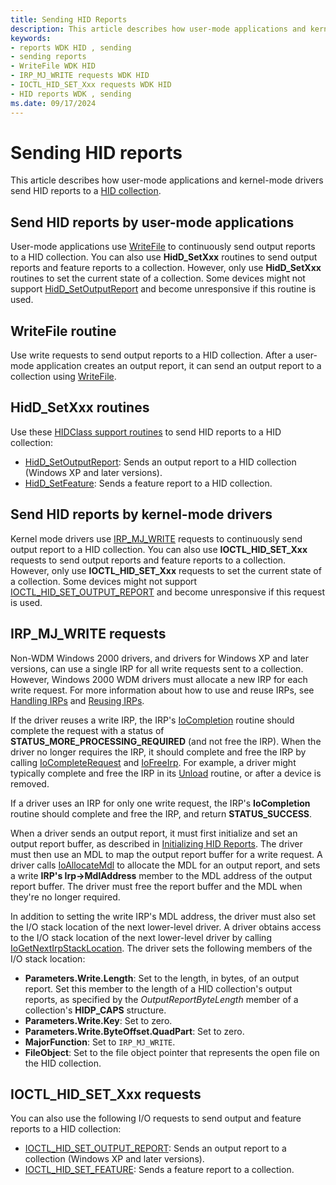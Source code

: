 ```yaml
---
title: Sending HID Reports
description: This article describes how user-mode applications and kernel-mode drivers send HID reports to a HID collection.
keywords:
- reports WDK HID , sending
- sending reports
- WriteFile WDK HID
- IRP_MJ_WRITE requests WDK HID
- IOCTL_HID_SET_Xxx requests WDK HID
- HID reports WDK , sending
ms.date: 09/17/2024
---
```


# Sending HID reports

This article describes how user-mode applications and kernel-mode drivers send HID reports to a [HID collection](hid-collections.md).

## Send HID reports by user-mode applications

User-mode applications use [WriteFile](/windows/win32/api/fileapi/nf-fileapi-writefile) to continuously send output reports to a HID collection. You can also use **HidD_SetXxx** routines to send output reports and feature reports to a collection. However, only use **HidD_SetXxx** routines to set the current state of a collection. Some devices might not support [HidD_SetOutputReport](/windows-hardware/drivers/ddi/hidsdi/nf-hidsdi-hidd_setoutputreport) and become unresponsive if this routine is used.

## WriteFile routine

Use write requests to send output reports to a HID collection. After a user-mode application creates an output report, it can send an output report to a collection using [WriteFile](/windows/win32/api/fileapi/nf-fileapi-writefile).

## HidD_SetXxx routines

Use these [HIDClass support routines](/windows-hardware/drivers/ddi/_hid/#hidclass-support-routines) to send HID reports to a HID collection:

- [HidD_SetOutputReport](/windows-hardware/drivers/ddi/hidsdi/nf-hidsdi-hidd_setoutputreport): Sends an output report to a HID collection (Windows XP and later versions).
- [HidD_SetFeature](/windows-hardware/drivers/ddi/hidsdi/nf-hidsdi-hidd_setfeature): Sends a feature report to a HID collection.

## Send HID reports by kernel-mode drivers

Kernel mode drivers use [IRP_MJ_WRITE](../ifs/irp-mj-write.md) requests to continuously send output report to a HID collection. You can also use **IOCTL_HID_SET_Xxx** requests to send output reports and feature reports to a collection. However, only use **IOCTL_HID_SET_Xxx** requests to set the current state of a collection. Some devices might not support [IOCTL_HID_SET_OUTPUT_REPORT](/windows-hardware/drivers/ddi/hidclass/ni-hidclass-ioctl_hid_set_output_report) and become unresponsive if this request is used.

## IRP_MJ_WRITE requests

Non-WDM Windows 2000 drivers, and drivers for Windows XP and later versions, can use a single IRP for all write requests sent to a collection. However, Windows 2000 WDM drivers must allocate a new IRP for each write request. For more information about how to use and reuse IRPs, see [Handling IRPs](../kernel/handling-irps.md) and [Reusing IRPs](../kernel/reusing-irps.md).

If the driver reuses a write IRP, the IRP's [IoCompletion](/windows-hardware/drivers/ddi/wdm/nc-wdm-io_completion_routine) routine should complete the request with a status of **STATUS_MORE_PROCESSING_REQUIRED** (and not free the IRP). When the driver no longer requires the IRP, it should complete and free the IRP by calling [IoCompleteRequest](/windows-hardware/drivers/ddi/wdm/nf-wdm-iocompleterequest) and [IoFreeIrp](/windows-hardware/drivers/ddi/wdm/nf-wdm-iofreeirp). For example, a driver might typically complete and free the IRP in its [Unload](../kernel/unload-routine-functionality.md) routine, or after a device is removed.

If a driver uses an IRP for only one write request, the IRP's **IoCompletion** routine should complete and free the IRP, and return **STATUS_SUCCESS**.

When a driver sends an output report, it must first initialize and set an output report buffer, as described in [Initializing HID Reports](initializing-hid-reports.md). The driver must then use an MDL to map the output report buffer for a write request. A driver calls [IoAllocateMdl](/windows-hardware/drivers/ddi/wdm/nf-wdm-ioallocatemdl) to allocate the MDL for an output report, and sets a write **IRP's Irp->MdlAddress** member to the MDL address of the output report buffer. The driver must free the report buffer and the MDL when they're no longer required.

In addition to setting the write IRP's MDL address, the driver must also set the I/O stack location of the next lower-level driver. A driver obtains access to the I/O stack location of the next lower-level driver by calling [IoGetNextIrpStackLocation](/windows-hardware/drivers/ddi/wdm/nf-wdm-iogetnextirpstacklocation). The driver sets the following members of the I/O stack location:

- **Parameters.Write.Length**: Set to the length, in bytes, of an output report. Set this member to the length of a HID collection's output reports, as specified by the *OutputReportByteLength* member of a collection's **HIDP_CAPS** structure.
- **Parameters.Write.Key**: Set to zero.
- **Parameters.Write.ByteOffset.QuadPart**: Set to zero.
- **MajorFunction**: Set to `IRP_MJ_WRITE`.
- **FileObject**: Set to the file object pointer that represents the open file on the HID collection.

## IOCTL_HID_SET_Xxx requests

You can also use the following I/O requests to send output and feature reports to a HID collection:

- [IOCTL_HID_SET_OUTPUT_REPORT](/windows-hardware/drivers/ddi/hidclass/ni-hidclass-ioctl_hid_set_output_report): Sends an output report to a collection (Windows XP and later versions).
- [IOCTL_HID_SET_FEATURE](/windows-hardware/drivers/ddi/hidclass/ni-hidclass-ioctl_hid_set_feature): Sends a feature report to a collection.
